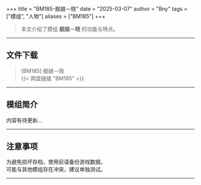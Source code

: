 +++
title = "BM185-舰娘－晓"
date = "2025-03-07"
author = "Bny"
tags = ["模组", "人物"]
aliases = ["BM185"]
+++

> 本文介绍了模组 **舰娘－晓** 的功能与特点。

---

## 文件下载

> [BM185] 舰娘－晓  
{{< 网盘链接 "BM185" >}}  

---

## 模组简介

>  
内容有待更新...  

---

## 注意事项

>  
为避免损坏存档，使用前请备份游戏数据。  
可能与其他模组存在冲突，建议单独测试。  

---


